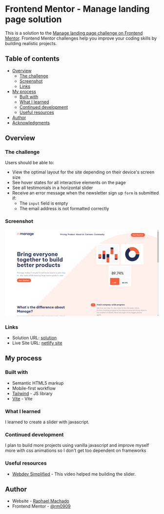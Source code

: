 # Frontend Mentor - Manage landing page solution

This is a solution to the [Manage landing page challenge on Frontend Mentor](https://www.frontendmentor.io/challenges/manage-landing-page-SLXqC6P5). Frontend Mentor challenges help you improve your coding skills by building realistic projects.

## Table of contents

- [Overview](#overview)
  - [The challenge](#the-challenge)
  - [Screenshot](#screenshot)
  - [Links](#links)
- [My process](#my-process)
  - [Built with](#built-with)
  - [What I learned](#what-i-learned)
  - [Continued development](#continued-development)
  - [Useful resources](#useful-resources)
- [Author](#author)
- [Acknowledgments](#acknowledgments)


## Overview

### The challenge

Users should be able to:

- View the optimal layout for the site depending on their device's screen size
- See hover states for all interactive elements on the page
- See all testimonials in a horizontal slider
- Receive an error message when the newsletter sign up `form` is submitted if:
  - The `input` field is empty
  - The email address is not formatted correctly

### Screenshot

![screenshot](./images/ss.png)

### Links

- Solution URL: [solution](https://www.frontendmentor.io/solutions/manage-landing-page-with-tailwind-N2e_Vx-In8)
- Live Site URL: [netlify site](https://manage-landing-page-rm0909.netlify.app/)

## My process

### Built with

- Semantic HTML5 markup
- Mobile-first workflow
- [Tailwind](https://tailwindcss.com/) - JS library
- [Vite](https://vitejs.dev/) - Vite

### What I learned

I learned to create a slider with javascript.

### Continued development

I plan to build more projects using vanilla javascript and improve myself more with css animations so I don't get too dependent on frameworks

### Useful resources

- [Webdev Simplified](https://www.youtube.com/watch?v=9HcxHDS2w1s) - This video helped me building the slider.

## Author

- Website - [Raphael Machado](https://rm0909portfolio.netlify.app/)
- Frontend Mentor - [@rm0909](https://www.frontendmentor.io/profile/rm0909)
